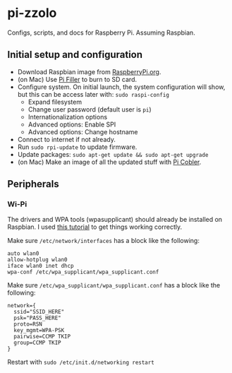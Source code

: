 # pi-zzolo

Configs, scripts, and docs for Raspberry Pi.  Assuming Raspbian.

## Initial setup and configuration

* Download Raspbian image from [RaspberryPi.org](http://www.raspberrypi.org/downloads).
* (on Mac) Use [Pi Filler](http://ivanx.com/raspberrypi/) to burn to SD card.
* Configure system.  On initial launch, the system configuration will show, but this can be access later with: `sudo raspi-config`
    * Expand filesystem 
    * Change user password (default user is `pi`)
    * Internationalization options
    * Advanced options: Enable SPI
    * Advanced options: Change hostname
* Connect to internet if not already.
* Run `sudo rpi-update` to update firmware.
* Update packages: `sudo apt-get update && sudo apt-get upgrade`
* (on Mac) Make an image of all the updated stuff with [Pi Cobler](http://ivanx.com/raspberrypi/).

## Peripherals

### Wi-Pi

The drivers and WPA tools (wpasupplicant) should already be installed on Raspbian.  I used [this tutorial](http://www.raspberrypi-tutorials.co.uk/set-raspberry-pi-wireless-network/) to get things working correctly.

Make sure ```/etc/network/interfaces``` has a block like the following:

    auto wlan0
    allow-hotplug wlan0
    iface wlan0 inet dhcp
    wpa-conf /etc/wpa_supplicant/wpa_supplicant.conf

Make sure ```/etc/wpa_supplicant/wpa_supplicant.conf``` has a block like the following:

    network={
      ssid="SSID_HERE"
      psk="PASS_HERE"
      proto=RSN
      key_mgmt=WPA-PSK
      pairwise=CCMP TKIP
      group=CCMP TKIP
    }

Restart with `sudo /etc/init.d/networking restart`
